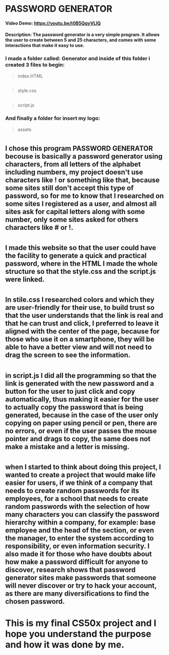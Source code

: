 # PASSWORD GENERATOR
#### Video Demo:  <https://youtu.be/t0B5QgyVLlQ>
#### Description: The password generator is a very simple program. It allows the user to create between 5 and 25 characters, and comes with some interactions that make it easy to use.

### I made a folder called: Generator and inside of this folder i created 3 files to begin:
> index.HTML
##
> style.css
##
> script.js

### And finally a folder for insert my logo:
> assets

#
## I chose this program PASSWORD GENERATOR becouse is basically a password generator using characters, from all letters of the alphabet including numbers, my project doesn't use characters like ! or something like that, because some sites still don't accept this type of password, so for me to know that I researched on some sites I registered as a user, and almost all sites ask for capital letters along with some number, only some sites asked for others characters like # or !.
#
## I made this website so that the user could have the facility to generate a quick and practical password, where in the HTML I made the whole structure so that the style.css and the script.js were linked.
#
## In stile.css I researched colors and which they are user-friendly for their use, to build trust so that the user understands that the link is real and that he can trust and click, I preferred to leave it aligned with the center of the page, because for those who use it on a smartphone, they will be able to have a better view and will not need to drag the screen to see the information.
#
## in script.js I did all the programming so that the link is generated with the new password and a button for the user to just click and copy automatically, thus making it easier for the user to actually copy the password that is being generated, because in the case of the user only copying on paper using pencil or pen, there are no errors, or even if the user passes the mouse pointer and drags to copy, the same does not make a mistake and a letter is missing.
#
## when I started to think about doing this project, I wanted to create a project that would make life easier for users, if we think of a company that needs to create random passwords for its employees, for a school that needs to create random passwords with the selection of how many characters you can classify the password hierarchy within a company, for example: base employee and the head of the section, or even the manager, to enter the system according to responsibility, or even information security. I also made it for those who have doubts about how make a password difficult for anyone to discover, research shows that password generator sites make passwords that someone will never discover or try to hack your account, as there are many diversifications to find the chosen password.
#
# This is my final CS50x project and I hope you understand the purpose and how it was done by me.